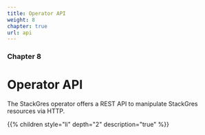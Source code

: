 ```yaml
---
title: Operator API
weight: 8
chapter: true
url: api
---
```


### Chapter 8

# Operator API

The StackGres operator offers a REST API to manipulate StackGres resources via HTTP.

{{% children style="li" depth="2" description="true" %}}
